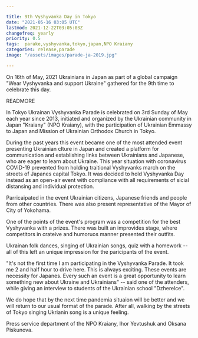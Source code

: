 ```yaml
---

title: 9th Vyshyvanka Day in Tokyo
date: "2021-05-16 03:05 UTC"
lastmod: 2021-12-22T03:05:03Z
changefreq: yearly
priority: 0.5
tags:  parake,vyshyvanka,tokyo,japan,NPO Kraiany
categories: release,parade
image: "/assets/images/parade-ja-2019.jpg"

---
```


On 16th of May, 2021 Ukrainians in Japan as part of a global campaign
"Wear Vyshyvanka and support Ukraine" gathered for the 9th time to
celebrate this day.

READMORE

In Tokyo Ukrainan Vyshyvanka Parade is celebrated on 3rd Sunday of May
each year since 2013, initiated and organized by the Ukrainian community
in Japan "Kraiany" (NPO Kraiany), with the participation of Ukrainian
Emmassy to Japan and Mission of Ukrainian Orthodox Church in Tokyo.

During the past years this event became one of the most attended event
presenting Ukrainian clture in Japan and created a platform for
communication and establishing links between Ukrainians and Japanese,
who are eager to learn about Ukraine. This year situation with
coronavirus COVID-19 prevented from holding traitional Vyshyvanks march
on the streets of Japanes capital Tokyo. It was decided to hold
Vyshyvanka Day instead as an open-air event with compliance with all
requirements of sicial distansing and individual protection.

Parricaipated in the event Ukrainian citizens, Japanese friends and
people from other countries. There was also present representative of
the Mayor of City of Yokohama.

One of the points of the event's program was a competition for the best
Vyshyvanka with a prizes. There was built an improvides stage, where
competitors in crateive and humoruos manner presented their outfits.

Ukrainan folk dances, singing of Ukrainian songs, quiz with a homework
-- all of this left an unique impression for the paricipants of the
event.

"It's not the first time I am participating in the Vyshyvanka Parade. It
took me 2 and half hour to drive here. This is always exciting. These
events are necessity for Japanes.  Every such an event is a great
opportunity to learn something new about Ukraine and Ukrainians" -- said
one of the attenders, while giving an interview to students of the
Ukrainian school "Dzherelce".

We do hope that by the next time pandemia situaion will be better and we
will return to our usual format of the parade. After all, walking by the
streets of Tokyo singing Ukrianin song is a unique feeling.

Press service department of the NPO Kraiany,
Ihor Yevtushuk and Oksana Piskunova.
